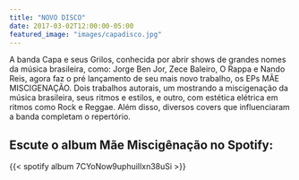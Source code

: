 ```yaml
---
title: "NOVO DISCO"
date: 2017-03-02T12:00:00-05:00
featured_image: "images/capadisco.jpg"
---
```



A banda Capa e seus Grilos, conhecida por abrir shows de grandes nomes da música brasileira, como: Jorge Ben Jor, Zece Baleiro, O Rappa e Nando Reis, agora faz o pré lançamento de seu mais novo trabalho, os EPs MÃE MISCIGENAÇÃO.
Dois trabalhos autorais, um mostrando a miscigenação da música brasileira, seus ritmos e estilos, e outro, com estética elétrica em ritmos como Rock e Reggae. Além disso, diversos covers que influenciaram a banda completam o repertório.

Escute o album Mãe Miscigênação no Spotify:
----------------------------------
{{< spotify album 7CYoNow9uphuiIlxn38uSi >}}

